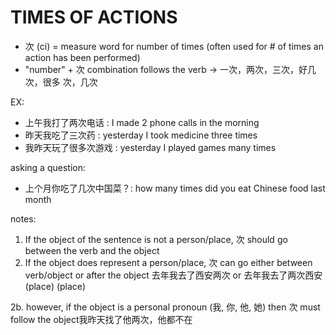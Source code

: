# TIMES OF ACTIONS

- 次 (ci) = measure word for number of times (often used for # of times an
  action has been performed)
- "number" + 次 combination follows the verb → 一次，两次，三次，好几次，很多
  次，几次

EX:

- 上午我打了两次电话 : I made 2 phone calls in the morning
- 昨天我吃了三次药 : yesterday I took medicine three times
- 我昨天玩了很多次游戏 : yesterday I played games many times

asking a question:

- 上个月你吃了几次中国菜？: how many times did you eat Chinese food last month

notes:

1. If the object of the sentence is not a person/place, 次 should go between the
   verb and the object
2. If the object does represent a person/place, 次 can go either between
   verb/object or after the object 去年我去了西安两次 or 去年我去了两次西安
   (place) (place)

2b. however, if the object is a personal pronoun (我, 你, 他, 她) then 次 must
follow the object我昨天找了他两次，他都不在
